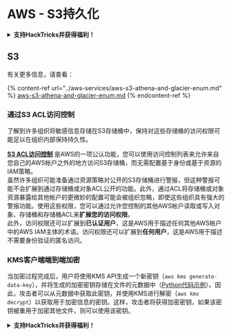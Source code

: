 # AWS - S3持久化

<details>

<summary><strong>支持HackTricks并获得福利！</strong></summary>

* 如果您想在HackTricks中看到您的公司广告，或者如果您想访问PEASS的最新版本或下载PDF格式的HackTricks，请查看[**订阅计划**](https://github.com/sponsors/carlospolop)！
* 获取[**官方PEASS和HackTricks周边产品**](https://peass.creator-spring.com)
* 发现[**PEASS家族**](https://opensea.io/collection/the-peass-family)，我们的独家[**NFT**](https://opensea.io/collection/the-peass-family)收藏品
* **加入** 💬 [**Discord群组**](https://discord.gg/hRep4RUj7f) 或 [**Telegram群组**](https://t.me/peass) 或 **关注**我的 **Twitter** 🐦 [**@carlospolopm**](https://twitter.com/carlospolopm)**.**
* **通过向** [**HackTricks**](https://github.com/carlospolop/hacktricks) **和** [**HackTricks Cloud**](https://github.com/carlospolop/hacktricks-cloud) **github仓库提交PR来分享您的黑客技巧。**

</details>

## S3

有关更多信息，请查看：

{% content-ref url="../aws-services/aws-s3-athena-and-glacier-enum.md" %}
[aws-s3-athena-and-glacier-enum.md](../aws-services/aws-s3-athena-and-glacier-enum.md)
{% endcontent-ref %}

### 通过S3 ACL访问控制

了解到许多组织将敏感信息存储在S3存储桶中，保持对这些存储桶的访问权限可能足以在组织内部保持持久性。

[**S3 ACL访问控制**](https://docs.aws.amazon.com/AmazonS3/latest/userguide/acl-overview.html) 是AWS的一项公认功能，您可以使用访问控制列表来允许来自您自己的AWS帐户之外的地方访问S3存储桶，而无需配置基于身份或基于资源的IAM策略。\
虽然许多组织可能准备通过资源策略对公开的S3存储桶进行警报，但这种警报可能不会扩展到通过存储桶或对象ACL公开的功能。此外，通过ACL将存储桶或对象资源暴露给其他帐户的更微妙的配置可能会被组织忽略，即使这些组织具有强大的警报功能。使用这些权限，您可以通过允许您控制的其他AWS帐户读取或写入对象、存储桶和存储桶ACL来**扩展您的访问权限**。\
此外，访问权限还可以扩展到**已认证用户**，这是AWS用于描述任何其他AWS帐户中的AWS IAM主体的术语。访问权限还可以扩展到**任何用户**，这是AWS用于描述不需要身份验证的匿名访问。

### KMS客户端端到端加密

当加密过程完成后，用户将使用KMS API生成一个新密钥（`aws kms generate-data-key`），并将生成的加密密钥存储在文件的元数据中（[Python代码示例](https://aioboto3.readthedocs.io/en/latest/cse.html#how-it-works-kms-managed-keys)）。因此，攻击者可以从元数据中获取此密钥，并使用KMS进行解密（`aws kms decrypt`）以获取用于加密信息的密钥。这样，攻击者将获得加密密钥，如果该密钥被重用于加密其他文件，则可以使用该密钥。

<details>

<summary><strong>支持HackTricks并获得福利！</strong></summary>

* 如果您想在HackTricks中看到您的公司广告，或者如果您想访问PEASS的最新版本或下载PDF格式的HackTricks，请查看[**订阅计划**](https://github.com/sponsors/carlospolop)！
* 获取[**官方PEASS和HackTricks周边产品**](https://peass.creator-spring.com)
* 发现[**PEASS家族**](https://opensea.io/collection/the-peass-family)，我们的独家[**NFT**](https://opensea.io/collection/the-peass-family)收藏品
* **加入** 💬 [**Discord群组**](https://discord.gg/hRep4RUj7f) 或 [**Telegram群组**](https://t.me/peass) 或 **关注**我的 **Twitter** 🐦 [**@carlospolopm**](https://twitter.com/carlospolopm)**.**
* **通过向** [**HackTricks**](https://github.com/carlospolop/hacktricks) **和** [**HackTricks Cloud**](https://github.com/carlospolop/hacktricks-cloud) **github仓库提交PR来分享您的黑客技巧。**

</details>

